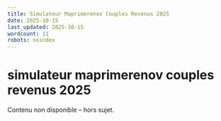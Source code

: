 ```yaml
---
title: Simulateur Maprimerenov Couples Revenus 2025
date: 2025-10-15
last_updated: 2025-10-15
wordcount: 11
robots: noindex
---
```


# simulateur maprimerenov couples revenus 2025

Contenu non disponible – hors sujet.